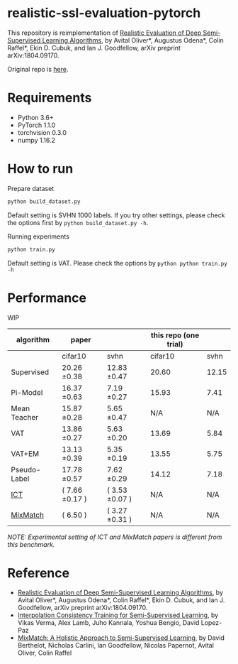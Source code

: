 # realistic-ssl-evaluation-pytorch
This repository is reimplementation of [Realistic Evaluation of Deep Semi-Supervised Learning Algorithms](https://arxiv.org/abs/1804.09170), by Avital Oliver*, Augustus Odena*, Colin Raffel*, Ekin D. Cubuk, and Ian J. Goodfellow, arXiv preprint arXiv:1804.09170.

Original repo is [here](https://github.com/brain-research/realistic-ssl-evaluation).

# Requirements
- Python 3.6+
- PyTorch 1.1.0
- torchvision 0.3.0
- numpy 1.16.2

# How to run
Prepare dataset

```python
python build_dataset.py
```

Default setting is SVHN 1000 labels. If you try other settings, please check the options first by ```python build_dataset.py -h```.

Running experiments

```python
python train.py
```

Default setting is VAT. Please check the options by ```python python train.py -h```

# Performance
WIP

|algorithm|paper||this repo (one trial)| |
|--|--|--|--|--|
||cifar10|svhn|cifar10|svhn|
|Supervised|20.26 ±0.38|12.83 ±0.47|20.60|12.15
|Pi-Model|16.37 ±0.63|7.19 ±0.27|15.93|7.41
|Mean Teacher|15.87 ±0.28|5.65 ±0.47|N/A|N/A
|VAT|13.86 ±0.27|5.63 ±0.20|13.69|5.84
|VAT+EM|13.13 ±0.39|5.35 ±0.19|13.55|5.75
|Pseudo-Label|17.78 ±0.57|7.62 ±0.29|14.12|7.18
|[ICT](https://arxiv.org/abs/1903.03825)|( 7.66 ±0.17 )|( 3.53 ±0.07 )|N/A|N/A
|[MixMatch](https://arxiv.org/abs/1905.02249)|( 6.50 )|( 3.27 ±0.31 )|N/A|N/A

*NOTE: Experimental setting of ICT and MixMatch papers is different from this benchmark.*

# Reference
- [Realistic Evaluation of Deep Semi-Supervised Learning Algorithms](https://arxiv.org/abs/1804.09170), by Avital Oliver*, Augustus Odena*, Colin Raffel*, Ekin D. Cubuk, and Ian J. Goodfellow, arXiv preprint arXiv:1804.09170.
- [Interpolation Consistency Training for Semi-Supervised Learning](https://arxiv.org/abs/1903.03825), by Vikas Verma, Alex Lamb, Juho Kannala, Yoshua Bengio, David Lopez-Paz
- [MixMatch: A Holistic Approach to Semi-Supervised Learning](https://arxiv.org/abs/1905.02249), by David Berthelot, Nicholas Carlini, Ian Goodfellow, Nicolas Papernot, Avital Oliver, Colin Raffel